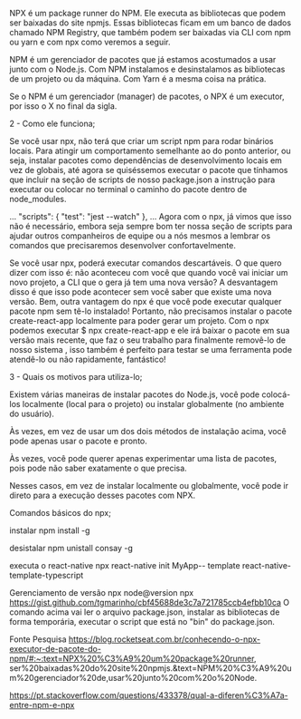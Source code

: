 NPX é um package runner do NPM. Ele executa as bibliotecas que podem ser baixadas do site npmjs. Essas bibliotecas ficam em um banco de dados chamado 
NPM Registry, que também podem ser baixadas via CLI com npm ou yarn e com npx como veremos a seguir.

NPM é um gerenciador de pacotes que já estamos acostumados a usar junto com o Node.js. Com NPM instalamos e desinstalamos as bibliotecas de um projeto 
ou da máquina. Com Yarn é a mesma coisa na prática.

Se o NPM é um gerenciador (manager) de pacotes, o NPX é um executor, por isso o X no final da sigla.

2 - Como ele funciona;

Se você usar npx, não terá que criar um script npm para rodar binários locais.
Para atingir um comportamento semelhante ao do ponto anterior, ou seja, instalar pacotes como dependências de desenvolvimento locais em vez de 
globais, até agora se quiséssemos executar o pacote que tínhamos que incluir na seção de scripts de nosso package.json  a instrução para executar ou 
colocar no terminal o caminho do pacote dentro de node_modules.

...
  "scripts": {
    "test": "jest --watch"
  },
...
Agora com o npx, já vimos que isso não é necessário, embora seja sempre bom ter nossa seção de scripts para ajudar outros companheiros de equipe ou a 
nós mesmos a lembrar os comandos que precisaremos desenvolver confortavelmente.

 

Se você usar npx, poderá executar comandos descartáveis.
O que quero dizer com isso é: não aconteceu com você que quando você vai iniciar um novo projeto, a CLI que o gera já tem uma nova versão? A 
desvantagem disso é que isso pode acontecer sem você saber que existe uma nova versão. Bem, outra vantagem do npx é que você pode executar qualquer 
pacote npm sem tê-lo instalado!  Portanto, não precisamos instalar o pacote create-react-app  localmente para poder gerar um projeto. Com o npx 
podemos executar $ npx create-react-app e ele irá baixar o pacote em sua versão mais recente, que faz o seu trabalho para finalmente removê-lo de 
nosso sistema , isso também é perfeito para testar se uma ferramenta pode atendê-lo ou não rapidamente, fantástico!


3 - Quais os motivos para utiliza-lo;


Existem várias maneiras de instalar pacotes do Node.js, você pode colocá-los localmente (local para o projeto) ou instalar globalmente (no ambiente do 
usuário).

Às vezes, em vez de usar um dos dois métodos de instalação acima, você pode apenas usar o pacote e pronto.

Às vezes, você pode querer apenas experimentar uma lista de pacotes, pois pode não saber exatamente o que precisa.

Nesses casos, em vez de instalar localmente ou globalmente, você pode ir direto para a execução desses pacotes com NPX.



Comandos básicos do npx;

instalar
npm install -g

desistalar
npm unistall consay -g

executa o react-native
npx react-native init MyApp-- template react-native-template-typescript


Gerenciamento de versão
npx node@version <comand>
npx https://gist.github.com/tgmarinho/cbf45688de3c7a721785ccb4efbb10ca
O comando acima vai ler o arquivo package.json, instalar as bibliotecas de forma temporária, executar o script que está no "bin" do package.json.



Fonte Pesquisa
https://blog.rocketseat.com.br/conhecendo-o-npx-executor-de-pacote-do-npm/#:~:text=NPX%20%C3%A9%20um%20package%20runner,
ser%20baixadas%20do%20site%20npmjs.&text=NPM%20%C3%A9%20um%20gerenciador%20de,usar%20junto%20com%20o%20Node.

https://pt.stackoverflow.com/questions/433378/qual-a-diferen%C3%A7a-entre-npm-e-npx
